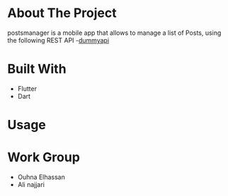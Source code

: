 # About The Project
postsmanager is a mobile app that allows to manage a list of Posts, using the following REST API -[dummyapi](https://dummyapi.io/data/v1/post)

# Built With
* Flutter 
* Dart

# Usage

# Work Group
* Ouhna Elhassan
* Ali najjari
